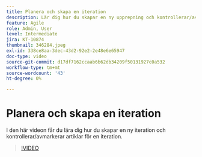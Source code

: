 ```yaml
---
title: Planera och skapa en iteration
description: Lär dig hur du skapar en ny upprepning och kontrollerar/avmarkerar artiklar för en upprepning.
feature: Agile
role: Admin, User
level: Intermediate
jira: KT-10874
thumbnail: 346284.jpeg
exl-id: 338ce8aa-3dec-43d2-92e2-2e48e6e65947
doc-type: video
source-git-commit: d17df7162ccaab6b62db34209f50131927c0a532
workflow-type: tm+mt
source-wordcount: '43'
ht-degree: 0%

---
```


# Planera och skapa en iteration

I den här videon får du lära dig hur du skapar en ny iteration och kontrollerar/avmarkerar artiklar för en iteration.

>[!VIDEO](https://video.tv.adobe.com/v/346284/?quality=12&learn=on&enablevpops)
